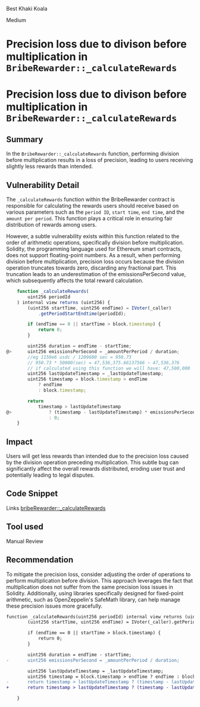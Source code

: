 Best Khaki Koala

Medium

# Precision loss due to divison before multiplication in `BribeRewarder::_calculateRewards`

# Precision loss due to divison before multiplication in `BribeRewarder::_calculateRewards`
## Summary
In the `BribeRewarder::_calculateRewards` function, performing division before multiplication results in a loss of precision, leading to users receiving slightly less rewards than intended.

## Vulnerability Detail
The `_calculateRewards` function within the BribeRewarder contract is responsible for calculating the rewards users should receive based on various parameters such as the `period ID`, `start time`, `end time`, and the `amount per period`. This function plays a critical role in ensuring fair distribution of rewards among users.

However, a subtle vulnerability exists within this function related to the order of arithmetic operations, specifically division before multiplication. Solidity, the programming language used for Ethereum smart contracts, does not support floating-point numbers. As a result, when performing division before multiplication, precision loss occurs because the division operation truncates towards zero, discarding any fractional part. This truncation leads to an underestimation of the emissionsPerSecond value, which subsequently affects the total reward calculation.

```javascript
    function _calculateRewards(
        uint256 periodId
    ) internal view returns (uint256) {
        (uint256 startTime, uint256 endTime) = IVoter(_caller)
            .getPeriodStartEndtime(periodId);

        if (endTime == 0 || startTime > block.timestamp) {
            return 0;
        }

        uint256 duration = endTime - startTime;
@>      uint256 emissionsPerSecond = _amountPerPeriod / duration; 
        //eg 1150e6 usdc / 1209600 sec = 950.73
        // 950.73 * 50000(sec) = 47,536,375.66137566 ~ 47,536,376
        // if calculated using this function we will have: 47,500,000
        uint256 lastUpdateTimestamp = _lastUpdateTimestamp;
        uint256 timestamp = block.timestamp > endTime
            ? endTime
            : block.timestamp;

        return
            timestamp > lastUpdateTimestamp
@>              ? (timestamp - lastUpdateTimestamp) * emissionsPerSecond //e instead use *_amountPerPeriod/duration
                : 0; 
    }
```
## Impact
Users will get less rewards than intended due to the precision loss caused by the division operation preceding multiplication. This subtle bug can significantly affect the overall rewards distributed, eroding user trust and potentially leading to legal disputes.

## Code Snippet
Links
[bribeRewarder::_calculateRewards](https://github.com/sherlock-audit/2024-06-magicsea/blob/main/magicsea-staking/src/rewarders/BribeRewarder.sol#L300)

## Tool used
Manual Review

## Recommendation
To mitigate the precision loss, consider adjusting the order of operations to perform multiplication before division. This approach leverages the fact that multiplication does not suffer from the same precision loss issues in Solidity. Additionally, using libraries specifically designed for fixed-point arithmetic, such as OpenZeppelin's SafeMath library, can help manage these precision issues more gracefully.

```diff
function _calculateRewards(uint256 periodId) internal view returns (uint256) {
        (uint256 startTime, uint256 endTime) = IVoter(_caller).getPeriodStartEndtime(periodId);

        if (endTime == 0 || startTime > block.timestamp) {
            return 0;
        }

        uint256 duration = endTime - startTime;
-       uint256 emissionsPerSecond = _amountPerPeriod / duration;

        uint256 lastUpdateTimestamp = _lastUpdateTimestamp;
        uint256 timestamp = block.timestamp > endTime ? endTime : block.timestamp;
-       return timestamp > lastUpdateTimestamp ? (timestamp - lastUpdateTimestamp) * emissionsPerSecond : 0;
+       return timestamp > lastUpdateTimestamp ? (timestamp - lastUpdateTimestamp) * _amountPerPeriod / duration : 0;

    }
```
